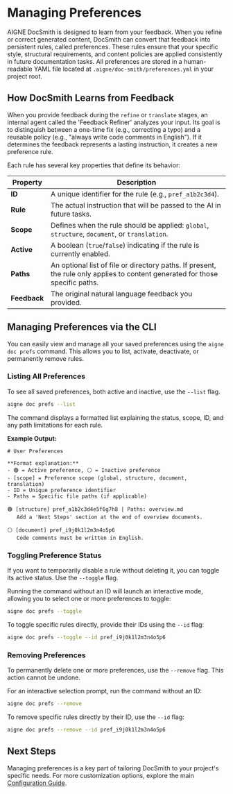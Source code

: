 # Managing Preferences

AIGNE DocSmith is designed to learn from your feedback. When you refine or correct generated content, DocSmith can convert that feedback into persistent rules, called preferences. These rules ensure that your specific style, structural requirements, and content policies are applied consistently in future documentation tasks. All preferences are stored in a human-readable YAML file located at `.aigne/doc-smith/preferences.yml` in your project root.

## How DocSmith Learns from Feedback

When you provide feedback during the `refine` or `translate` stages, an internal agent called the 'Feedback Refiner' analyzes your input. Its goal is to distinguish between a one-time fix (e.g., correcting a typo) and a reusable policy (e.g., "always write code comments in English"). If it determines the feedback represents a lasting instruction, it creates a new preference rule.

Each rule has several key properties that define its behavior:

| Property | Description |
|---|---|
| **ID** | A unique identifier for the rule (e.g., `pref_a1b2c3d4`). |
| **Rule** | The actual instruction that will be passed to the AI in future tasks. |
| **Scope** | Defines when the rule should be applied: `global`, `structure`, `document`, or `translation`. |
| **Active** | A boolean (`true`/`false`) indicating if the rule is currently enabled. |
| **Paths** | An optional list of file or directory paths. If present, the rule only applies to content generated for those specific paths. |
| **Feedback** | The original natural language feedback you provided. |

## Managing Preferences via the CLI

You can easily view and manage all your saved preferences using the `aigne doc prefs` command. This allows you to list, activate, deactivate, or permanently remove rules.

### Listing All Preferences

To see all saved preferences, both active and inactive, use the `--list` flag.

```bash
aigne doc prefs --list
```

The command displays a formatted list explaining the status, scope, ID, and any path limitations for each rule.

**Example Output:**

```text
# User Preferences

**Format explanation:**
- 🟢 = Active preference, ⚪ = Inactive preference
- [scope] = Preference scope (global, structure, document, translation)
- ID = Unique preference identifier
- Paths = Specific file paths (if applicable)

🟢 [structure] pref_a1b2c3d4e5f6g7h8 | Paths: overview.md
   Add a 'Next Steps' section at the end of overview documents.

⚪ [document] pref_i9j0k1l2m3n4o5p6
   Code comments must be written in English.
```

### Toggling Preference Status

If you want to temporarily disable a rule without deleting it, you can toggle its active status. Use the `--toggle` flag.

Running the command without an ID will launch an interactive mode, allowing you to select one or more preferences to toggle:

```bash
aigne doc prefs --toggle
```

To toggle specific rules directly, provide their IDs using the `--id` flag:

```bash
aigne doc prefs --toggle --id pref_i9j0k1l2m3n4o5p6
```

### Removing Preferences

To permanently delete one or more preferences, use the `--remove` flag. This action cannot be undone.

For an interactive selection prompt, run the command without an ID:

```bash
aigne doc prefs --remove
```

To remove specific rules directly by their ID, use the `--id` flag:

```bash
aigne doc prefs --remove --id pref_i9j0k1l2m3n4o5p6
```

## Next Steps

Managing preferences is a key part of tailoring DocSmith to your project's specific needs. For more customization options, explore the main [Configuration Guide](./configuration.md).